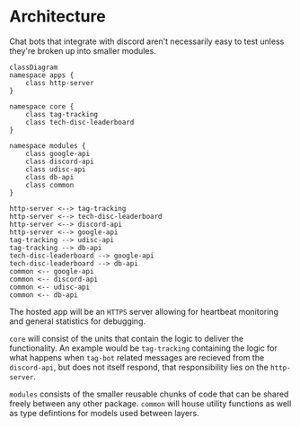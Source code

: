 # Architecture

Chat bots that integrate with discord aren't necessarily easy to test unless they're broken up into smaller modules.

```mermaid
classDiagram
namespace apps {
    class http-server
}

namespace core {
    class tag-tracking
    class tech-disc-leaderboard
}

namespace modules {
    class google-api
    class discord-api
    class udisc-api
    class db-api
    class common
}

http-server <--> tag-tracking
http-server <--> tech-disc-leaderboard
http-server <--> discord-api
http-server <--> google-api
tag-tracking --> udisc-api
tag-tracking --> db-api
tech-disc-leaderboard --> google-api
tech-disc-leaderboard --> db-api
common <-- google-api
common <-- discord-api
common <-- udisc-api
common <-- db-api
```

The hosted app will be an `HTTPS` server allowing for heartbeat monitoring and general statistics for debugging.

`core` will consist of the units that contain the logic to deliver the functionality. An example would be `tag-tracking` containing the logic for what happens when `tag-bot` related messages are recieved from the `discord-api`, but does not itself respond, that responsibility lies on the `http-server`.

`modules` consists of the smaller reusable chunks of code that can be shared freely between any other package. `common` will house utility functions as well as type defintions for models used between layers.
